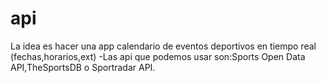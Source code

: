 # api
La idea es hacer una app calendario de eventos deportivos en tiempo real (fechas,horarios,ext) 
-Las api que podemos usar son:Sports Open Data API,TheSportsDB o Sportradar API.
